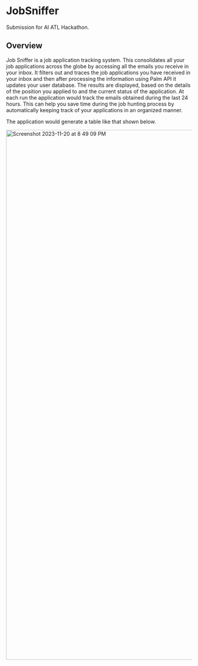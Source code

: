 # JobSniffer
Submission for AI ATL Hackathon.
## Overview
 Job Sniffer is a job application tracking system. This consolidates all your job applications across the globe by accessing all the emails you receive in your inbox. It filters out and traces the job applications you have received in your inbox and then after processing the information using Palm API it updates your user database. The results are displayed, based on the details of the position you applied to and the current status of the application. At each run the application would track the emails obtained during the last 24 hours. This can help you save time during the job hunting process by automatically keeping track of your applications in an organized manner.

 The application would generate a table like that shown below. 
 
<img width="1437" alt="Screenshot 2023-11-20 at 8 49 09 PM" src="https://github.com/OatmealJester/JobSniffer/assets/49677872/5d5ed383-ad25-45a7-9be1-abb74161ab12">
